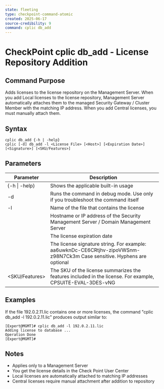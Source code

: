 ```yaml
---
state: fleeting
type: checkpoint-command-atomic
created: 2025-06-17
source-credibility: 9
command: cplic db_add
---
```


# CheckPoint cplic db_add - License Repository Addition

## Command Purpose
Adds licenses to the license repository on the Management Server. When you add Local licenses to the license repository, Management Server automatically attaches them to the managed Security Gateway / Cluster Member with the matching IP address. When you add Central licenses, you must manually attach them.

## Syntax
```
cplic db_add {-h | -help}
cplic [-d] db_add -l <License File> [<Host>] [<Expiration Date>]
[<Signature>] [<SKU/Features>]
```

## Parameters
| Parameter | Description |
|---|---|
| {-h \| -help} | Shows the applicable built-in usage |
| -d | Runs the command in debug mode. Use only if you troubleshoot the command itself |
| -l <License File> | Name of the file that contains the license |
| <Host> | Hostname or IP address of the Security Management Server / Domain Management Server |
| <Expiration Date> | The license expiration date |
| <Signature> | The license signature string. For example: aa6uwknDc-CE6CRtjhv-zipoVWSnm-z98N7Ck3m Case sensitive. Hyphens are optional |
| <SKU/Features> | The SKU of the license summarizes the features included in the license. For example, CPSUITE-EVAL-3DES-vNG |

## Examples
If the file 192.0.2.11.lic contains one or more licenses, the command "cplic db_add -l 192.0.2.11.lic" produces output similar to:

```
[Expert@MGMT]# cplic db_add -l 192.0.2.11.lic
Adding license to database ...
Operation Done
[Expert@MGMT]#
```

## Notes
- Applies only to a Management Server
- You get the license details in the Check Point User Center
- Local licenses are automatically attached to matching IP addresses
- Central licenses require manual attachment after addition to repository